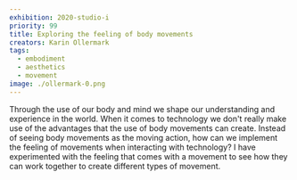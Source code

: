 ```yaml
---
exhibition: 2020-studio-i
priority: 99
title: Exploring the feeling of body movements
creators: Karin Ollermark
tags:
  - embodiment
  - aesthetics
  - movement
image: ./ollermark-0.png
---
```


Through the use of our body and mind we shape our understanding and experience in the world. When it comes to technology we don't really make use of the advantages that the use of body movements can create. Instead of seeing body movements as the moving action, how can we implement the feeling of movements when interacting with technology? I have experimented with the feeling that comes with a movement to see how they can work together to create different types of movement.
